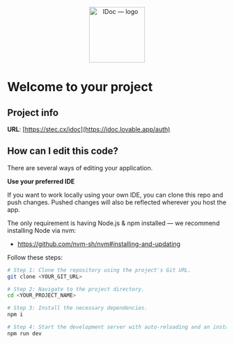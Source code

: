 <p align="center">
  <a href="https://stec.cx/idoc" target="_blank" rel="noopener noreferrer">
    <img src="https://stec.cx/idoc.png" alt="IDoc — logo" width="128" />
  </a>
</p>


# Welcome to your project

## Project info

**URL**: [https://stec.cx/idoc](https://idoc.lovable.app/auth)

## How can I edit this code?

There are several ways of editing your application.

**Use your preferred IDE**

If you want to work locally using your own IDE, you can clone this repo and push changes. Pushed changes will also be reflected wherever you host the app.

The only requirement is having Node.js & npm installed — we recommend installing Node via nvm:
- https://github.com/nvm-sh/nvm#installing-and-updating

Follow these steps:

```sh
# Step 1: Clone the repository using the project's Git URL.
git clone <YOUR_GIT_URL>

# Step 2: Navigate to the project directory.
cd <YOUR_PROJECT_NAME>

# Step 3: Install the necessary dependencies.
npm i

# Step 4: Start the development server with auto-reloading and an instant preview.
npm run dev
